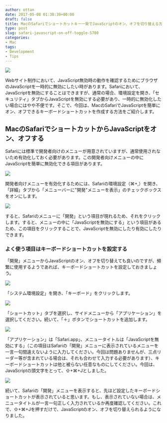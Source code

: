 ```yaml
---
author: ottan
date: 2017-05-08 01:38:39+00:00
draft: false
title: MacのSafariでショートカットキー一発でJavaScriptのオン、オフを切り替える方法
type: post
slug: safari-javascript-on-off-toggle-5780
categories:
- Mac
tags:
- Development
- Tips
---
```


![](/uploads/2017/05/170508-590fc949d14fb.jpg)

Webサイト制作において、JavaScript無効時の動作を確認するためにブラウザのJavaScriptを一時的に無効にしたい時があります。Safariにおいて、JavaScriptを無効にすることはできますが、通常の場合、環境設定を開き、「セキュリティ」タブからJavaScriptを無効にする必要があり、一時的に無効化したい場合にはやや不便です。そこで、今回は、MacのSafariでJavaScriptを簡単にオン、オフできるキーボードショートカットを作成する方法をご紹介します。

## MacのSafariでショートカットからJavaScriptをオン、オフする

Safariには標準で開発者向けのメニューが用意されていますが、通常使用されないため有効化しておく必要があります。この開発者向けメニューの中にJavaScriptを簡単に無効化できる項目があります。

![](/uploads/2017/05/170508-590fc9c0765ed.png)

開発者向けメニューを有効化するためには、Safariの環境設定（⌘+,）を開き、「詳細」タブから「メニューバーに"開発"メニューを表示」のチェックボックスをオンにします。

![](/uploads/2017/05/170508-590fc9c7a350c.png)

すると、Safariのメニューに「開発」という項目が現れるため、それをクリックします。すると、メニューの中に「JavaScriptを無効にする」という項目があるため、この項目をクリックすることで、JavaScriptを無効にしたり有効にしたりできます。

### よく使う項目はキーボードショートカットを設定する

「開発」メニューからJavaScriptのオン、オフを切り替えても良いのですが、頻繁に使用するようであれば、キーボードショートカットを設定しておきましょう。

![](/uploads/2017/05/170508-590fc9cecb9ed.png)

「システム環境設定」を開き、「キーボード」をクリックします。

![](/uploads/2017/05/170508-590fc9d51c976.png)

「ショートカット」タブを選択し、サイドメニューから「アプリケーション」を選択してください。続いて、「＋」ボタンでショートカットを追加します。

![](/uploads/2017/05/170508-590fc9dadfec0.png)

「アプリケーション」は「Safari.app」、メニュータイトルは「JavaScriptを無効にする」（この項目はSafariの「開発」メニューに表示されているメニューを一言一句間違えないように入力してください。今回は問題ありませんが、三点リーダー等が含まれている場合は、それも合わせて入力する必要があります）、キーボードショートカットは他と被らない任意なものにしてください。今回は、JavaScriptの頭文字をとって、⇧+⌘+Jとしました。

![](/uploads/2017/05/170508-590fc9e241bda.png)

続いて、Safariの「開発」メニューを表示すると、先ほど設定したキーボードショートカットが表示されていると思います。もし、表示されていない場合は、メニュータイトルが一言一句正しく入力されているか再度確認してください。これで、⇧+⌘+Jを押すだけで、JavaScriptのオン、オフを切り替えられるようになりました。
